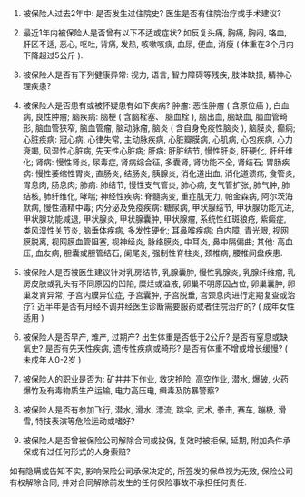 1. 被保险人过去2年中: 是否发生过住院史? 医生是否有住院治疗或手术建议?

2. 最近1年内被保险人是否曾有以下不适或症状? 如反复头痛, 胸痛, 胸闷, 咯血, 肝区不适, 恶心, 呕吐, 背痛, 发热, 咳嗽咳痰, 血尿, 便血, 消瘦 ( 体重在3个月内下降超过5公斤 ).

3. 被保险人是否有下列健康异常: 视力, 语言, 智力障碍等残疾, 肢体缺损, 精神心理疾患?

4. 被保险人是否患有或被怀疑患有如下疾病? 肿瘤: 恶性肿瘤 ( 含原位癌 ), 白血病, 良性肿瘤; 脑疾病: 脑梗 ( 含脑栓塞、 脑血栓 ), 脑出血, 脑缺血, 脑血管畸形, 脑血管狭窄, 脑血管瘤, 脑动脉瘤, 脑炎 ( 含自身免疫性脑炎 ), 脑膜炎, 癫痫; 心脏疾病: 冠心病, 心律失常, 主动脉疾病, 心脏瓣膜病, 心肌病, 心包疾病, 心力衰竭, 风湿性心脏病, 先天性心脏病; 肝病: 肝脏结节, 慢性肝炎, 肝硬化, 肝纤维化; 肾病: 慢性肾炎, 尿毒症, 肾病综合征, 多囊肾, 肾功能不全, 肾结石; 胃肠疾病: 慢性萎缩性胃炎, 直肠炎, 结肠炎, 胰腺炎, 消化道出血, 消化道溃疡, 食管炎, 胃息肉, 肠息肉; 肺病: 肺结节, 慢性支气管炎, 肺心病, 支气管扩张, 肺气肿, 肺结核, 肺纤维化, 哮喘; 神经性疾病: 脊髓病变, 重症肌无力, 帕金森病, 阿尔茨海默病, 慢性酒精中毒; 内分泌及免疫疾病: 糖尿病, 甲状腺结节, 甲状腺功能亢进, 甲状腺功能减退, 甲状腺炎, 甲状腺囊肿, 甲状腺瘤, 系统性红斑狼疮, 紫癜症, 类风湿性关节炎, 脑垂体疾病, 多发性硬化; 耳鼻喉疾病: 白内障, 青光眼, 视网膜脱离, 视网膜血管阻塞, 视神经炎, 脉络膜炎, 中耳炎, 鼻中隔偏曲; 其他: 高血压, 血友病, 胆囊或胆管结石, 阑尾炎, 强制性脊柱炎, 颈椎病, 腰椎间盘疾患.

5. 被保险人是否被医生建议针对乳房结节, 乳腺囊肿, 慢性乳腺炎, 乳腺纤维瘤, 乳房皮肤或乳头有不同原因的凹陷, 糜烂或溢液, 卵巢不明原因占位, 卵巢囊肿, 卵巢发育异常, 子宫内膜异位症, 子宫囊肿, 子宫脱垂, 宫颈息肉进行定期复查或治疗? 近半年是否有月经不调并经医生诊断需要服药或者住院治疗的? ( 成年女性适用 )

6. 被保险人是否早产, 难产, 过期产? 出生体重是否低于2公斤? 是否有窒息或缺氧史? 是否有先天性疾病, 遗传性疾病或畸形? 是否有体重不增或增长缓慢? ( 未成年人0-2岁 )

7. 被保险人的职业是否为: 矿井井下作业, 救灾抢险, 高空作业, 潜水, 爆破, 火药爆竹及有毒物质生产运输, 电力高压电, 缉毒及防暴警察?

8. 被保险人是否有参加飞行, 潜水, 滑水, 漂流, 跳伞, 武术, 拳击, 赛车, 蹦极, 滑雪, 特技表演等危险运动或嗜好?

9. 被保险人是否曾被保险公司解除合同或投保, 复效时被拒保, 延期, 附加条件承保或有过任何形式的人身索赔?

如有隐瞒或告知不实, 影响保险公司承保决定的, 所签发的保单视为无效, 保险公司有权解除合同, 并对合同解除前发生的任何保险事故不承担任何责任.